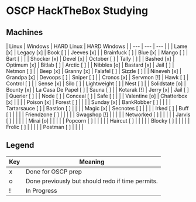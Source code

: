 # OSCP HackTheBox Studying

## Machines

| Linux            | Windows         | HARD Linux            | HARD Windows  |
| ---              | ---             | ---                   |               |
| Lame        [x]  | Legacy     [x]  | Book             [ ]  | Jeeves   [x]  |
| Brainfuck   [ ]  | Blue       [x]  | Mango            [ ]  | Bart     [ ]  |
| Shocker     [x]  | Devel      [x]  | October          [ ]  | Tally    [ ]  |
| Bashed      [x]  | Optimum    [x]  | Bitlab           [ ]  | Arctic   [ ]  |
| Nibbles     [o]  | Bastard    [x]  | Jail             [ ]  | Netmon   [ ]  |
| Beep        [x]  | Granny     [x]  | Falafel          [ ]  | Sizzle   [ ]  |
| Nineveh     [x]  | Grandpa    [x]  | Devoops          [ ]  | Sniper   [ ]  |
| Cronos      [x]  | Servmon    [!]  | Hawk             [ ]  | Control  [ ]  |
| Sense       [x]  | Silo       [ ]  | Lightweight      [ ]  | Nest     [ ]  |
| Solidstate  [o]  | Bounty     [x]  | La Casa De Papel [ ]  | Sauna    [ ]  |
| Kotarak     [!]  | Jerry      [x]  | Jail             [ ]  | Querier  [ ]  |
| Node        [ ]  | Conceal    [ ]  | Safe             [ ]  |               |
| Valentine   [o]  | Chatterbox [x]  |                       |               |
| Poison      [x]  | Forest     [ ]  |                       |               |
| Sunday      [x]  | BankRobber [ ]  |                       |               |
| Tartarsauce [ ]  | Bastion    [ ]  |                       |               |
| Magic       [x]  | Secnotes   [ ]  |                       |               |
| Irked       [ ]  | Buff       [ ]  |                       |               |
| Friendzone  [ ]  |                 |                       |               |
| Swagshop    [!]  |                 |                       |               |
| Networked   [ ]  |                 |                       |               |
| Jarvis      [ ]  |                 |                       |               |
| Mirai       [o]  |                 |                       |               |
| Popcorn     [ ]  |                 |                       |               |
| Haircut     [ ]  |                 |                       |               |
| Blocky      [ ]  |                 |                       |               |
| Frolic      [ ]  |                 |                       |               |
| Postman     [ ]  |                 |                       |               |

## Legend

| Key  | Meaning                                           |
| ---  | ---                                               |
| x    | Done for OSCP prep                                |
| o    | Done previously but should redo if time permits.  |
| !    | In Progress                                       |
